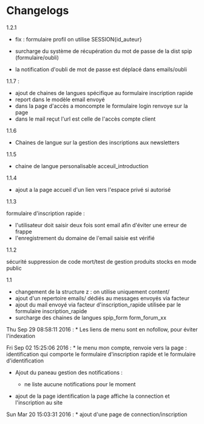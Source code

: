 # Changelogs

1.2.1

* fix : formulaire profil on utilise SESSION{id_auteur}

* surcharge du système de récupération du mot de passe de la dist spip (formulaire/oubli)
* la notification d'oubli de mot de passe est déplacé dans emails/oubli 


1.1.7 :

* ajout de chaines de langues spécifique au formulaire inscription rapide
* report dans le modèle email envoyé
* dans la page d'accès a moncompte le formulaire login renvoye sur la page
* dans le mail reçut l'url est celle de l'accès compte client

1.1.6

* Chaines de langue sur la gestion des inscriptions aux newsletters

1.1.5

* chaine de langue personalisable acceuil_introduction

1.1.4

* ajout a la page accueil d'un lien vers l'espace privé si autorisé

1.1.3

formulaire d'inscription rapide :
- l'utilisateur doit saisir deux fois sont email afin d'éviter une erreur de frappe
- l'enregistrement du domaine de l'email saisie est vérifié


1.1.2

sécurité suppression de code mort/test de gestion produits stocks en mode public

1.1

- changement de la structure z : on utilise uniquement content/
- ajout d'un repertoire emails/ dédiés au messages envoyés via facteur
- ajout du mail envoyé via facteur
 d'inscription_rapide utilisée par le formulaire inscription_rapide
- surcharge des chaines de langues spip_form form_forum_xx


Thu Sep 29 08:58:11 2016
:   *   Les liens de menu sont en nofollow, pour éviter l'indexation

Fri Sep 02 15:25:06 2016
:   *   le menu mon compte, renvoie vers la page : identification
        qui comporte le formulaire d'inscription rapide et le formulaire d'identification

- Ajout du paneau gestion des notifications :
    - ne liste aucune notifications pour le moment

-   ajout de la page identification
    la page affiche la connection et l'inscription au site

Sun Mar 20 15:03:31 2016
:   *   	ajout d'une page de connection/inscription
